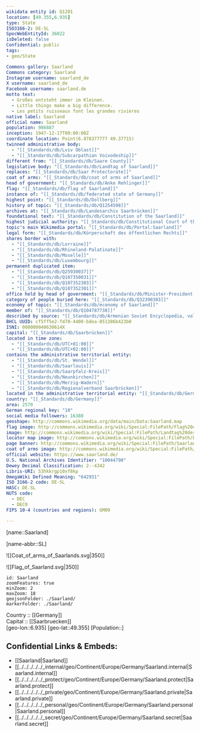 ```yaml
---
wikidata entity id: Q1201
location: [49.355,6.935] 
type: State
ISO3166-2: DE-SL
SpocWebEntityId: 36022
isDeleted: false
Confidential: public
tags:
- geo/State

Commons gallery: Saarland
Commons category: Saarland
Instagram username: saarland_de
X username: saarland_de
Facebook username: saarland.de
motto text:
  - Großes entsteht immer im Kleinen.
  - Little things make a big difference.
  - Les petits ruisseaux font les grandes rivières
native label: Saarland
official name: Saarland
population: 986887
inception: 1947-12-17T00:00:00Z
coordinate location: Point(6.878377777 49.37715)
twinned administrative body:
  - "[[_Standards/db/Lviv Oblast]]"
  - "[[_Standards/db/Subcarpathian Voivodeship]]"
different from: "[[_Standards/db/Saare County]]"
legislative body: "[[_Standards/db/Landtag of Saarland]]"
replaces: "[[_Standards/db/Saar Protectorate]]"
coat of arms: "[[_Standards/db/coat of arms of Saarland]]"
head of government: "[[_Standards/db/Anke Rehlinger]]"
flag: "[[_Standards/db/flag of Saarland]]"
instance of: "[[_Standards/db/federated state of Germany]]"
highest point: "[[_Standards/db/Dollberg]]"
history of topic: "[[_Standards/db/Q1254598]]"
archives at: "[[_Standards/db/Landesarchiv Saarbrücken]]"
foundational text: "[[_Standards/db/Constitution of the Saarland]]"
highest judicial authority: "[[_Standards/db/Constitutional Court of the Saarland]]"
topic's main Wikimedia portal: "[[_Standards/db/Portal:Saarland]]"
legal form: "[[_Standards/db/Körperschaft des öffentlichen Rechts]]"
shares border with:
  - "[[_Standards/db/Lorraine]]"
  - "[[_Standards/db/Rhineland-Palatinate]]"
  - "[[_Standards/db/Moselle]]"
  - "[[_Standards/db/Luxembourg]]"
permanent duplicated item:
  - "[[_Standards/db/Q25930037]]"
  - "[[_Standards/db/Q107350031]]"
  - "[[_Standards/db/Q107352303]]"
  - "[[_Standards/db/Q107352301]]"
office held by head of government: "[[_Standards/db/Minister-President of the Saarland]]"
category of people buried here: "[[_Standards/db/Q32390303]]"
economy of topic: "[[_Standards/db/economy of Saarland]]"
member of: "[[_Standards/db/Q104787738]]"
described by source: "[[_Standards/db/Armenian Soviet Encyclopedia, vol. 10]]"
BHCL UUID: cf5ff5e2-fd70-4400-bdea-851386b423b0
ISNI: 000000040630614X
capital: "[[_Standards/db/Saarbrücken]]"
located in time zone:
  - "[[_Standards/db/UTC+01:00]]"
  - "[[_Standards/db/UTC+02:00]]"
contains the administrative territorial entity:
  - "[[_Standards/db/St. Wendel]]"
  - "[[_Standards/db/Saarlouis]]"
  - "[[_Standards/db/Saarpfalz-Kreis]]"
  - "[[_Standards/db/Neunkirchen]]"
  - "[[_Standards/db/Merzig-Wadern]]"
  - "[[_Standards/db/Regionalverband Saarbrücken]]"
located in the administrative territorial entity: "[[_Standards/db/Germany]]"
country: "[[_Standards/db/Germany]]"
area: 2570
German regional key: "10"
social media followers: 16380
geoshape: http://commons.wikimedia.org/data/main/Data:Saarland.map
flag image: http://commons.wikimedia.org/wiki/Special:FilePath/Flag%20of%20Saarland.svg
image: http://commons.wikimedia.org/wiki/Special:FilePath/Landtag%20des%20Saarlandes.jpg
locator map image: http://commons.wikimedia.org/wiki/Special:FilePath/Locator%20map%20Saarland%20in%20Germany.svg
page banner: http://commons.wikimedia.org/wiki/Special:FilePath/Saarland%20Banner.jpg
coat of arms image: http://commons.wikimedia.org/wiki/Special:FilePath/Wappen%20des%20Saarlands.svg
official website: https://www.saarland.de/
U.S. National Archives Identifier: "10044798"
Dewey Decimal Classification: 2--4342
Libris-URI: 53hkkrgp10xf8kp
OmegaWiki Defined Meaning: "642931"
ISO 3166-2 code: DE-SL
HASC: DE.SL
NUTS code:
  - DEC
  - DEC0
FIPS 10-4 (countries and regions): GM09

---
```

[name::Saarland] 

[name-abbr::SL] 

![[Coat_of_arms_of_Saarlands.svg|350]] 

![[Flag_of_Saarland.svg|350]] 

```leaflet
id: Saarland
zoomFeatures: true 
minZoom: 2 
maxZoom: 18
geojsonFolder: ./Saarland/
markerFolder: ./Saarland/
```

Country :: [[Germany]]  
Capital :: [[Saarbruecken]]  
[geo-lon::6.935] 
[geo-lat::49.355] 
[Population::] 



## Confidential Links & Embeds: 
- [[Saarland|Saarland]]  
- [[../../../../../_internal/geo/Continent/Europe/Germany/Saarland.internal|Saarland.internal]]  
- [[../../../../../_protect/geo/Continent/Europe/Germany/Saarland.protect|Saarland.protect]] 
- [[../../../../../_private/geo/Continent/Europe/Germany/Saarland.private|Saarland.private]] 
- [[../../../../../_personal/geo/Continent/Europe/Germany/Saarland.personal|Saarland.personal]] 
- [[../../../../../_secret/geo/Continent/Europe/Germany/Saarland.secret|Saarland.secret]] 
